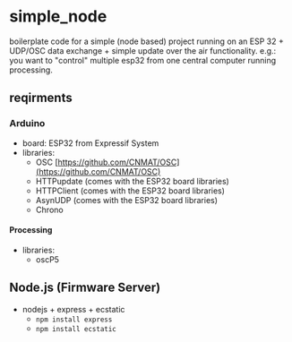 # simple_node

boilerplate code for a simple (node based) project running on an ESP 32 + UDP/OSC data exchange + simple update over the air functionality.
e.g.: you want to "control" multiple esp32 from one central computer running processing.

## reqirments

### Arduino

- board: ESP32 from Expressif System
- libraries:
  - OSC [https://github.com/CNMAT/OSC](https://github.com/CNMAT/OSC)
  - HTTPupdate (comes with the ESP32 board libraries)
  - HTTPClient (comes with the ESP32 board libraries)
  - AsynUDP (comes with the ESP32 board libraries)
  - Chrono

#### Processing

- libraries:
  - oscP5

## Node.js (Firmware Server)

- nodejs + express + ecstatic
  - `npm install express`
  - `npm install ecstatic`